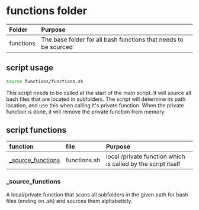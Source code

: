 # functions folder

|Folder|Purpose|
|:---|:---|
|functions|The base folder for all bash functions that needs to be sourced|

## script usage

``` bash
source functions/functions.sh
```

This script needs to be called at the start of the main script. It will source all bash files that are located in subfolders.
The script will determine its path location, and use this when calling it's private function.
When the private function is done, it will remove the private function from memory

## script functions

|function|file|Purpose|
|:---|:---|:---|
|[_source_functions](#_source_functions)|functions.sh|local /private function which is called by the script itself|

### _source_functions

A local/private function that scans all subfolders in the given path for bash files (ending on .sh) and sources them alphabeticly.
